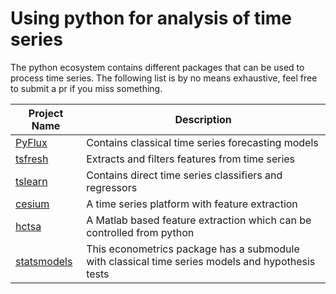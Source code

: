 # Using python for analysis of time series

The python ecosystem contains different packages that can be used to process time series. The following list is by no means exhaustive, feel free to submit
a pr if you miss something.




| Project Name| Description |
| ------- | ------ |
| [PyFlux](https://github.com/RJT1990/pyflux) | Contains classical time series forecasting models |
| [tsfresh](https://github.com/blue-yonder/tsfresh) | Extracts and filters features from time series |
| [tslearn](https://github.com/rtavenar/tslearn) | Contains direct time series classifiers and regressors |
| [cesium](https://github.com/cesium-ml/cesium) | A time series platform with feature extraction |
| [hctsa](https://github.com/benfulcher/hctsa) | A Matlab based feature extraction which can be controlled from python |
| [statsmodels](https://github.com/statsmodels/statsmodels) | This econometrics package has a submodule with classical time series models and hypothesis tests |
